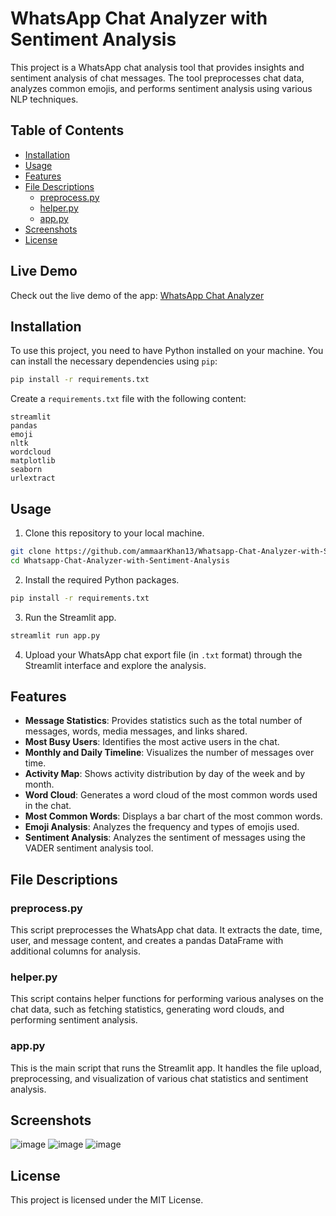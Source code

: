 

# WhatsApp Chat Analyzer with Sentiment Analysis

This project is a WhatsApp chat analysis tool that provides insights and sentiment analysis of chat messages. The tool preprocesses chat data, analyzes common emojis, and performs sentiment analysis using various NLP techniques.

## Table of Contents
- [Installation](#installation)
- [Usage](#usage)
- [Features](#features)
- [File Descriptions](#file-descriptions)
  - [preprocess.py](#preprocesspy)
  - [helper.py](#helperpy)
  - [app.py](#apppy)
- [Screenshots](#screenshots)
- [License](#license)


## Live Demo
Check out the live demo of the app: [WhatsApp Chat Analyzer](https://whatsapp-chat-analyzer-with-sentiment-analysis.streamlit.app/)


## Installation

To use this project, you need to have Python installed on your machine. You can install the necessary dependencies using `pip`:

```bash
pip install -r requirements.txt
```

Create a `requirements.txt` file with the following content:

```
streamlit
pandas
emoji
nltk
wordcloud
matplotlib
seaborn
urlextract
```


## Usage

1. Clone this repository to your local machine.

```bash
git clone https://github.com/ammaarKhan13/Whatsapp-Chat-Analyzer-with-Sentiment-Analysis
cd Whatsapp-Chat-Analyzer-with-Sentiment-Analysis
```

2. Install the required Python packages.

```bash
pip install -r requirements.txt
```

3. Run the Streamlit app.

```bash
streamlit run app.py
```

4. Upload your WhatsApp chat export file (in `.txt` format) through the Streamlit interface and explore the analysis.


## Features

- **Message Statistics**: Provides statistics such as the total number of messages, words, media messages, and links shared.
- **Most Busy Users**: Identifies the most active users in the chat.
- **Monthly and Daily Timeline**: Visualizes the number of messages over time.
- **Activity Map**: Shows activity distribution by day of the week and by month.
- **Word Cloud**: Generates a word cloud of the most common words used in the chat.
- **Most Common Words**: Displays a bar chart of the most common words.
- **Emoji Analysis**: Analyzes the frequency and types of emojis used.
- **Sentiment Analysis**: Analyzes the sentiment of messages using the VADER sentiment analysis tool.


## File Descriptions

### preprocess.py

This script preprocesses the WhatsApp chat data. It extracts the date, time, user, and message content, and creates a pandas DataFrame with additional columns for analysis.


### helper.py

This script contains helper functions for performing various analyses on the chat data, such as fetching statistics, generating word clouds, and performing sentiment analysis.


### app.py

This is the main script that runs the Streamlit app. It handles the file upload, preprocessing, and visualization of various chat statistics and sentiment analysis.


## Screenshots

![image](https://github.com/ammaarKhan13/Whatsapp-Chat-Analyzer-with-Sentiment-Analysis/assets/147348966/2d359924-6f59-40ee-a1f8-c833ea58a559)
![image](https://github.com/ammaarKhan13/Whatsapp-Chat-Analyzer-with-Sentiment-Analysis/assets/147348966/6d6c9e7a-3483-469d-b73d-025ccda3325e)
![image](https://github.com/ammaarKhan13/Whatsapp-Chat-Analyzer-with-Sentiment-Analysis/assets/147348966/82e7e2fe-f498-4a8d-bf79-f85cd31eaea9)


## License

This project is licensed under the MIT License.


